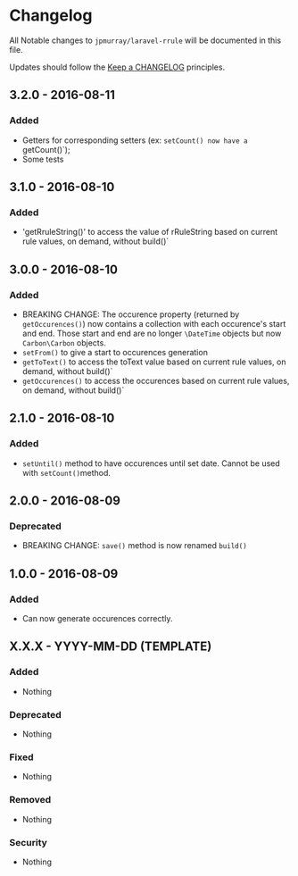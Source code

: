 # Changelog

All Notable changes to `jpmurray/laravel-rrule` will be documented in this file.

Updates should follow the [Keep a CHANGELOG](http://keepachangelog.com/) principles.

## 3.2.0 - 2016-08-11
### Added
- Getters for corresponding setters (ex: `setCount() now have a `getCount()`);
- Some tests

## 3.1.0 - 2016-08-10

### Added
- 'getRruleString()' to access the value of rRuleString based on current rule values, on demand, without build()`

## 3.0.0 - 2016-08-10

### Added
- BREAKING CHANGE: The occurence property (returned by `getOccurences()`) now contains a collection with each occurence's start and end. Those start and end are no longer `\DateTime` objects but now `Carbon\Carbon` objects.
- `setFrom()` to give a start to occurences generation
- `getToText()` to access the toText value based on current rule values, on demand, without build()`
- `getOccurences()` to access the occurences based on current rule values, on demand, without build()`

## 2.1.0 - 2016-08-10

### Added
- `setUntil()` method to have occurences until set date. Cannot be used with `setCount()`method.

## 2.0.0 - 2016-08-09

### Deprecated
- BREAKING CHANGE: `save()` method is now renamed `build()`

## 1.0.0 - 2016-08-09

### Added
- Can now generate occurences correctly.

## X.X.X - YYYY-MM-DD (TEMPLATE)

### Added
- Nothing

### Deprecated
- Nothing

### Fixed
- Nothing

### Removed
- Nothing

### Security
- Nothing
